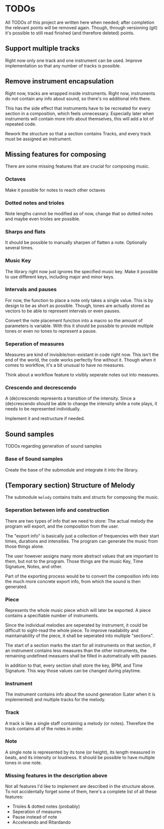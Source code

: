 # TODOs

All TODOs of this project are written here when needed; after completion the
relevant points will be removed again. Though, through versioning (git) it's
possible to still read finished (and therefore deleted) points.

## Support multiple tracks

Right now only one track and one instrument can be used. Improve implementation
so that any number of tracks is possible.

## Remove instrument encapsulation

Right now, tracks are wrapped inside instruments. Right now, instruments do not
contain any info about sound, so there's no additional info there.

This has the side effect that instruments have to be recreated for every section
in a composition, which feels unnecessary. Especially later when instruments will
contain more info about themselves, this will add a lot of repeated code.

Rework the structure so that a section contains Tracks, and every track must be
assigned an instrument.

## Missing features for composing

There are some missing features that are crucial for composing music.

### Octaves

Make it possible for notes to reach other octaves

### Dotted notes and trioles

Note lengths cannot be modified as of now, change that so dotted notes and maybe
even trioles are possible.

### Sharps and flats

It should be possible to manually sharpen of flatten a note. Optionally several
times.

### Music Key

The library right now just ignores the specified music key. Make it possible
to use different keys, including major and minor keys.

### Intervals and pauses

For now, the function to place a note only takes a single value. This is by
design to be as short as possible. Though, tones are actually stored as vectors
to be able to represent intervals or even pauses.

Convert the note placement function into a macro so the amount of parameters
is variable. With this it should be possible to provide multiple tones or
even no tones to represent a pause.

### Seperation of measures

Measures are kind of invisible/non-existant in code right now. This isn't
the end of the world, the code works perfectly fine without it. Though
when it comes to workflow, it's a bit unusual to have no measures.

Think about a workflow feature to visibly seperate notes out into measures.

### Crescendo and decrescendo

A (de)crescendo represents a transition of the intensity. Since a (de)crescendo
should be able to change the intensity while a note plays, it needs to be
represented individually.

Implement it and restructure if needed.

## Sound samples

TODOs regarding generation of sound samples

### Base of Sound samples

Create the base of the submodule and integrate it into the library.

## (Temporary section) Structure of Melody

The submodule `melody` contains traits and structs for composing the music.

### Seperation between info and construction

There are two types of info that we need to store: The actual melody the program
will export, and the composition from the user.

The "export info" is basically just a collection of frequencies with their
start times, durations and intensities. The program can generate the music from
those things alone.

The user however assigns many more abstract values that are important to them,
but not to the program. Those things are the music Key, Time Signature, Notes,
and other.

Part of the exporting process would be to convert the composition info into
the much more concrete export info, from which the sound is then generated.

### Piece

Represents the whole music piece which will later be exported. A piece contains
a specifiable number of instruments.

Since the individual melodies are seperated by instrument, it could be difficult
to sight-read the whole piece. To improve readability and maintainability of
the piece, it shall be seperated into multiple "sections".

The start of a section marks the start for all instruments on that section,
if an instrument contains less measures than the other instruments, the
remaining undefined measuers shall be filled in automatically with pauses.

In addition to that, every section shall store the key, BPM, and Time Signature.
This way those values can be changed during playtime.

### Instrument

The instrument contains info about the sound generation (Later when it is
implemented) and multiple tracks for the melody.

### Track

A track is like a single staff containing a melody (or notes). Therefore the
track contains all of the notes in order.

### Note

A single note is represented by its tone (or height), its length measured
in beats, and its intensity or loudness. It should be possible to have multiple
tones in one note.

### Missing features in the description above

Not all features I'd like to implement are described in the structure above.
To not accidentally forget some of them, here's a complete list of all these
features:

- Trioles & dotted notes (probably)
- Seperation of measures
- Pause instead of note
- Accelerando and Ritardando
